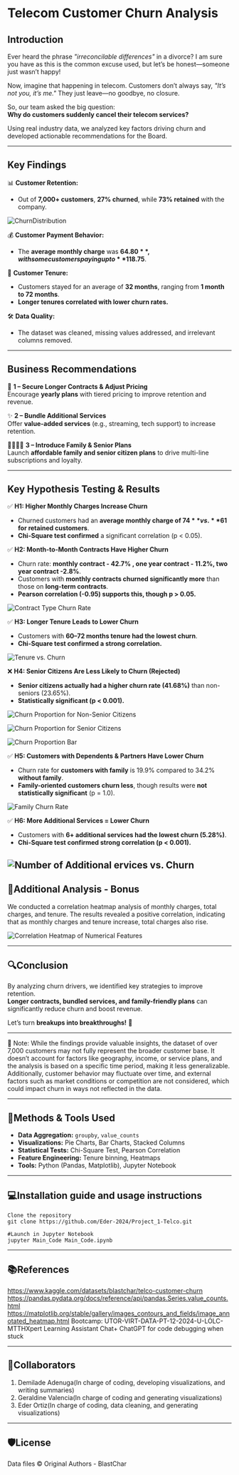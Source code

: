 # Telecom Customer Churn Analysis  

## **Introduction**  
Ever heard the phrase *"irreconcilable differences"* in a divorce? I am sure you have as this is the common excuse used, but let’s be honest—someone just wasn’t happy!  

Now, imagine that happening in telecom. Customers don’t always say, *"It’s not you, it’s me."* They just leave—no goodbye, no closure.  

So, our team asked the big question:  
**Why do customers suddenly cancel their telecom services?**  

Using real industry data, we analyzed key factors driving churn and developed actionable recommendations for the Board.  

---

## **Key Findings**  

📊 **Customer Retention:**  
- Out of **7,000+ customers**, **27% churned**, while **73% retained** with the company.

![ChurnDistribution](https://github.com/Eder-2024/Project_1-Telco/blob/main/Plot/ChurnDistribution.png) 

💰 **Customer Payment Behavior:** 
- The **average monthly charge** was **$64.80**, with some customers paying up to **$118.75**.  

📅 **Customer Tenure:**  
- Customers stayed for an average of **32 months**, ranging from **1 month to 72 months**.  
- **Longer tenures correlated with lower churn rates.**  

🛠 **Data Quality:**  
- The dataset was cleaned, missing values addressed, and irrelevant columns removed.  

---

## **Business Recommendations**  

📜 **1 – Secure Longer Contracts & Adjust Pricing**  
Encourage **yearly plans** with tiered pricing to improve retention and revenue.  

✨ **2 – Bundle Additional Services**  
Offer **value-added services** (e.g., streaming, tech support) to increase retention.  

👨‍👩‍👧‍👦 **3 – Introduce Family & Senior Plans**  
Launch **affordable family and senior citizen plans** to drive multi-line subscriptions and loyalty.  

---

## **Key Hypothesis Testing & Results**  

✅ **H1: Higher Monthly Charges Increase Churn**  
- Churned customers had an **average monthly charge of $74** vs. **$61 for retained customers**.  
- **Chi-Square test confirmed** a significant correlation (p < 0.05).  

✅ **H2: Month-to-Month Contracts Have Higher Churn**  
- Churn rate:   **monthly contract - 42.7% , one year contract - 11.2%,  two year contract -2.8%**. 
- Customers with **monthly contracts churned significantly more** than those on **long-term contracts**.
- **Pearson correlation (-0.95) supports this, though p > 0.05.**  

![Contract Type Churn Rate](https://github.com/Eder-2024/Project_1-Telco/blob/main/Plot/Contract%20Type%20Churn%20Rate.png)

✅ **H3: Longer Tenure Leads to Lower Churn**  
- Customers with **60–72 months tenure had the lowest churn**.  
- **Chi-Square test confirmed a strong correlation.**

![Tenure vs. Churn](https://github.com/Eder-2024/Project_1-Telco/blob/main/Plot/Tenure%20vs%20Churn.png)

❌ **H4: Senior Citizens Are Less Likely to Churn (Rejected)**  
- **Senior citizens actually had a higher churn rate (41.68%)** than non-seniors (23.65%).  
- **Statistically significant (p < 0.001).**

![Churn Proportion for Non-Senior Citizens](https://github.com/Eder-2024/Project_1-Telco/blob/main/Plot/Churn%20Proportion%20for%20Non-Senior%20Citizens.png)

![Churn Proportion for Senior Citizens](https://github.com/Eder-2024/Project_1-Telco/blob/main/Plot/Churn%20Proportion%20for%20Senior%20Citizens.png)

![Churn Proportion Bar](https://github.com/Eder-2024/Project_1-Telco/blob/main/Plot/Churn%20Proportion%20Bar.png)

✅ **H5: Customers with Dependents & Partners Have Lower Churn**  
-   Churn rate for **customers with family** is 19.9% compared to 34.2% **without family**.
- **Family-oriented customers churn less**, though results were **not statistically significant** (p = 1.0).


![Family Churn Rate](https://github.com/Eder-2024/Project_1-Telco/blob/main/Plot/Family%20Churn%20Rate.png) 

✅ **H6: More Additional Services = Lower Churn**  
- Customers with **6+ additional services had the lowest churn (5.28%)**.  
- **Chi-Square test confirmed strong correlation (p < 0.001).**  

![Number of Additional ervices vs. Churn](https://github.com/Eder-2024/Project_1-Telco/blob/main/Plot/Number%20of%20Additional%20Services%20vs%20Churn.png)
---

## **🌟Additional Analysis - Bonus** 
We conducted a correlation heatmap analysis of monthly charges, total charges, and tenure. 
The results revealed a positive correlation, indicating that as monthly charges and tenure increase, total charges also rise.



![Correlation Heatmap of Numerical Features](https://github.com/Eder-2024/Project_1-Telco/blob/main/Plot/Correlation%20Heatmap%20of%20Numerical%20Features.png)

---

## **🔍Conclusion**  

By analyzing churn drivers, we identified key strategies to improve retention.  
**Longer contracts, bundled services, and family-friendly plans** can significantly reduce churn and boost revenue.  

Let’s turn **breakups into breakthroughs!** 🚀  

---


📝 Note: While the findings provide valuable insights, the dataset of over 7,000 customers may not fully represent the broader customer base. It doesn’t account for factors like geography, income, or service plans, and the analysis is based on a specific time period, making it less generalizable. Additionally, customer behavior may fluctuate over time, and external factors such as market conditions or competition are not considered, which could impact churn in ways not reflected in the data.

---

## **🔧Methods & Tools Used**  

- **Data Aggregation:** `groupby`, `value_counts`  
- **Visualizations:** Pie Charts, Bar Charts, Stacked Columns  
- **Statistical Tests:** Chi-Square Test, Pearson Correlation  
- **Feature Engineering:** Tenure binning, Heatmaps  
- **Tools:** Python (Pandas, Matplotlib), Jupyter Notebook  

---

## **💻Installation guide and usage instructions**
```
Clone the repository
git clone https://github.com/Eder-2024/Project_1-Telco.git

#Launch in Jupyter Notebook
jupyter Main_Code Main_Code.ipynb
```

---

## **📚References** 
https://www.kaggle.com/datasets/blastchar/telco-customer-churn
https://pandas.pydata.org/docs/reference/api/pandas.Series.value_counts.html
https://matplotlib.org/stable/gallery/images_contours_and_fields/image_annotated_heatmap.html
Bootcamp: UTOR-VIRT-DATA-PT-12-2024-U-LOLC-MTTHXpert Learning Assistant Chat+
ChatGPT for code debugging when stuck

---

## **👥Collaborators**
1.	Demilade Adenuga(In charge of coding, developing visualizations, and writing summaries)
2.	Geraldine Valencia(In charge of coding and generating visualizations)
3.	Eder Ortiz(In charge of coding, data cleaning, and generating visualizations)

---

 ## **🛡️License**
 Data files © Original Authors - BlastChar


